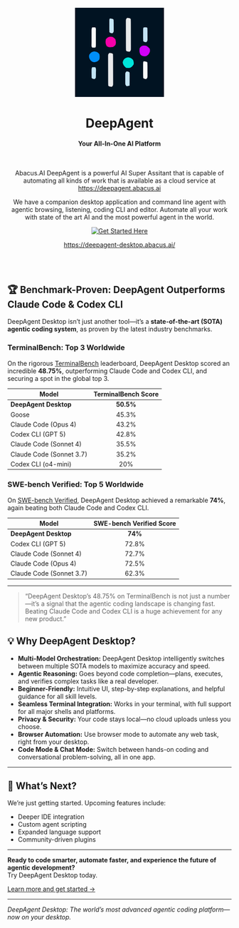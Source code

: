 <div id="codellm-logo" align="center">
    <br />
    <img src="./codellm.svg" alt="DeepAgent Logo" width="200"/>
    <h1>DeepAgent</h1>
    <h4>Your All-In-One AI Platform</h4>
</div>

<br>

<div align = center>

Abacus.AI DeepAgent is a powerful AI Super Assitant that is capable of automating all kinds of work that is available as a cloud service at https://deepagent.abacus.ai

We have a companion desktop application and command line agent with agentic browsing, listening, coding CLI and editor.
Automate all your work with state of the art AI and the most powerful agent in the world.


[![Get Started Here]][GetStarted]

https://deepagent-desktop.abacus.ai/


</div>

<br>
<br>

[Get Started Here]: https://img.shields.io/badge/Get_Started_Here-3391ed?style=for-the-badge
[GetStarted]: https://deepagent-desktop.abacus.ai/


## 🏆 Benchmark-Proven: DeepAgent Outperforms Claude Code & Codex CLI

DeepAgent Desktop isn’t just another tool—it’s a **state-of-the-art (SOTA) agentic coding system**, as proven by the latest industry benchmarks.

### TerminalBench: Top 3 Worldwide

On the rigorous [TerminalBench](https://www.tbench.ai/) leaderboard, DeepAgent Desktop scored an incredible **48.75%**, outperforming Claude Code and Codex CLI, and securing a spot in the global top 3.

| Model                      | TerminalBench Score |
|----------------------------|:------------------:|
| **DeepAgent Desktop**      | **50.5%**         |
| Goose                      | 45.3%              |
| Claude Code (Opus 4)       | 43.2%              |
| Codex CLI (GPT 5)          | 42.8%              |
| Claude Code (Sonnet 4)     | 35.5%              |
| Claude Code (Sonnet 3.7)   | 35.2%              |
| Codex CLI (o4-mini)        | 20%                |

### SWE-bench Verified: Top 5 Worldwide

On [SWE-bench Verified](https://www.swebench.com/), DeepAgent Desktop achieved a remarkable **74%**, again beating both Claude Code and Codex CLI.

| Model                      | SWE-bench Verified Score |
|----------------------------|:-----------------------:|
| **DeepAgent Desktop**      | **74%**                 |
| Codex CLI (GPT 5)          | 72.8%                   |
| Claude Code (Sonnet 4)     | 72.7%                   |
| Claude Code (Opus 4)       | 72.5%                   |
| Claude Code (Sonnet 3.7)   | 62.3%                   |

---

> “DeepAgent Desktop’s 48.75% on TerminalBench is not just a number—it’s a signal that the agentic coding landscape is changing fast. Beating Claude Code and Codex CLI is a huge achievement for any new product.”  


## 💡 Why DeepAgent Desktop?

- **Multi-Model Orchestration:** DeepAgent Desktop intelligently switches between multiple SOTA models to maximize accuracy and speed.
- **Agentic Reasoning:** Goes beyond code completion—plans, executes, and verifies complex tasks like a real developer.
- **Beginner-Friendly:** Intuitive UI, step-by-step explanations, and helpful guidance for all skill levels.
- **Seamless Terminal Integration:** Works in your terminal, with full support for all major shells and platforms.
- **Privacy & Security:** Your code stays local—no cloud uploads unless you choose.
- **Browser Automation:** Use browser mode to automate any web task, right from your desktop.
- **Code Mode & Chat Mode:** Switch between hands-on coding and conversational problem-solving, all in one app.

---

## 🚦 What’s Next?

We’re just getting started. Upcoming features include:

- Deeper IDE integration
- Custom agent scripting
- Expanded language support
- Community-driven plugins

---

**Ready to code smarter, automate faster, and experience the future of agentic development?**  
Try DeepAgent Desktop today.

[Learn more and get started →](https://deepagent-desktop.abacus.ai/)

---

*DeepAgent Desktop: The world’s most advanced agentic coding platform—now on your desktop.*
